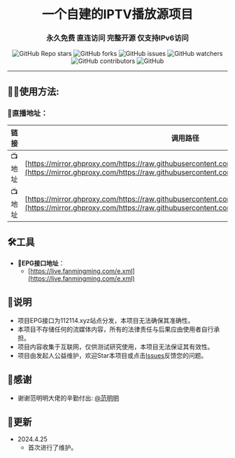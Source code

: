 <h1 align="center"> 一个自建的IPTV播放源项目 </h1>
<h3 align="center"> 永久免费 直连访问 完整开源 仅支持IPv6访问 </h3>

<p align="center">
<img alt="GitHub Repo stars" src="https://img.shields.io/github/stars/582911658/iptv?style=flat-square">
<img alt="GitHub forks" src="https://img.shields.io/github/forks/582911658/iptv?style=flat-square">
<img alt="GitHub issues" src="https://img.shields.io/github/issues/582911658/iptv?style=flat-square">
<img alt="GitHub watchers" src="https://img.shields.io/github/watchers/582911658/iptv?style=flat-square">
<img alt="GitHub contributors" src="https://img.shields.io/github/contributors/582911658/iptv?style=flat-square">
<img alt="GitHub" src="https://img.shields.io/github/license/582911658/iptv?style=flat-square">
</p>

---

## 🤹‍♂️使用方法:

### 🌇直播地址：

| 链接  | 调用路径                                       | 最后更新   |
|-------|------------------------------------------------|------------|
| 📺地址  | [https://mirror.ghproxy.com/https://raw.githubusercontent.com/582911658/iptv/mian/ipv6.m3u](https://mirror.ghproxy.com/https://raw.githubusercontent.com/582911658/iptv/mian/ipv6.m3u) | 2024.4.25    |
| 📺地址  | [https://mirror.ghproxy.com/https://raw.githubusercontent.com/582911658/iptv/mian/ipv4.m3u](https://mirror.ghproxy.com/https://raw.githubusercontent.com/582911658/iptv/mian/ipv4.m3u) | 2024.4.26    |

## 🛠️工具
- 📆**EPG接口地址**：
  -  [https://live.fanmingming.com/e.xml](https://live.fanmingming.com/e.xml)

## 📖说明
- 项目EPG接口为112114.xyz站点分发，本项目无法确保其准确性。
- 本项目不存储任何的流媒体内容，所有的法律责任与后果应由使用者自行承担。
- 项目内容收集于互联网，仅供测试研究使用，本项目无法保证其有效性。
- 项目由发起人公益维护，欢迎Star本项目或点击[Issues](https://github.com/582911658/iptv/issues/new/choose)反馈您的问题。

## 📱感谢
- 谢谢范明明大佬的辛勤付出: [@范明明](https://live.fanmingming.com)

## 📔更新
- 2024.4.25
  - 首次进行了维护。